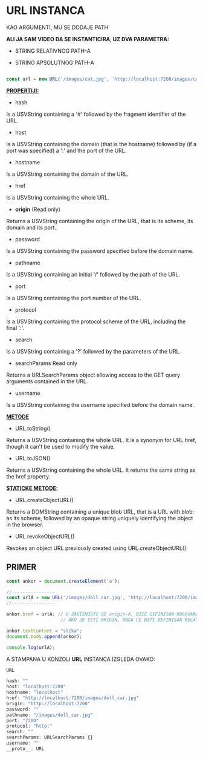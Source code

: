 # URL INSTANCA

KAO ARGUMENTI, MU SE DODAJE PATH

**ALI JA SAM VIDEO DA SE INSTANTICIRA, UZ DVA PARAMETRA:**

- STRING RELATIVNOG PATH-A

- STRING APSOLUTNOG PATH-A

```JAVASCRIPT

const url = new URL('/images/cat.jpg', 'http://localhost:7200/images/cat.jpg')

```

**[PROPERTIJI:](https://developer.mozilla.org/en-US/docs/Web/API/URL#Properties)**

- hash

Is a USVString containing a '#' followed by the fragment identifier of the URL.

- host

Is a USVString containing the domain (that is the hostname) followed by (if a port was specified) a ':' and the port of the URL.

- hostname

Is a USVString containing the domain of the URL.

- href

Is a USVString containing the whole URL.

- **origin** (Read only)

Returns a USVString containing the origin of the URL, that is its scheme, its domain and its port.

- password

Is a USVString containing the password specified before the domain name.

- pathname

Is a USVString containing an initial '/' followed by the path of the URL.

- port

Is a USVString containing the port number of the URL.

- protocol

Is a USVString containing the protocol scheme of the URL, including the final ':'.

- search

Is a USVString containing a '?' followed by the parameters of the URL.

- searchParams Read only

Returns a URLSearchParams object allowing access to the GET query arguments contained in the URL.

- username

Is a USVString containing the username specified before the domain name.

**[METODE](https://developer.mozilla.org/en-US/docs/Web/API/URL#Methods)**

- URL.toString()

Returns a USVString containing the whole URL. It is a synonym for URL.href, though it can't be used to modify the value.

- URL.toJSON()

Returns a USVString  containing the whole URL. It returns the same string as the href property.

**[STATICKE METODE:](https://developer.mozilla.org/en-US/docs/Web/API/URL#Methods)**

- URL.createObjectURL()

Returns a DOMString containing a unique blob URL, that is a URL with blob: as its scheme, followed by an opaque string uniquely identifying the object in the browser.

- URL.revokeObjectURL()

Revokes an object URL previously created using URL.createObjectURL().

## PRIMER

```JAVASCRIPT
const ankor = document.createElement('a');

//----------------
const urlA = new URL('/images/doll_car.jpg', 'http://localhost:7200/images/doll_car.jpg');
//----------------

ankor.href = urlA; // U ZAVISNOSTI OD origin-A, BICE DEFINISAN ODGOVARAJUCI PATH
                    // AKO JE ISTI ORIGIN, ONDA CE BITI DEFINISAN RELATIVNI PATH

ankor.textContent = "slika";
document.body.append(ankor);

console.log(urlA);
```

A STAMPANA U KONZOLI **URL** INSTANCA IZGLEDA OVAKO:

```JAVASCRIPT
URL

hash: ""
host: "localhost:7200"
hostname: "localhost"
href: "http://localhost:7200/images/doll_car.jpg"
origin: "http://localhost:7200"
password: ""
pathname: "/images/doll_car.jpg"
port: "7200"
protocol: "http:"
search: ""
searchParams: URLSearchParams {}
username: ""
__proto__: URL
```
